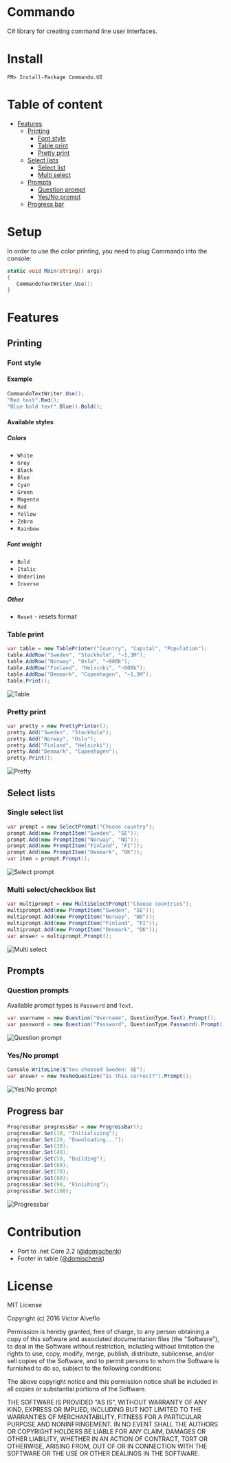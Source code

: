 # Commando
C# library for creating command line user interfaces.
# Install
```
PM> Install-Package Commando.UI
```
# Table of content
* [Features](#features)
  * [Printing](#Printing)
    * [Font style](#font-style)
    * [Table print](#table-print)
    * [Pretty print](#pretty-print)
  * [Select lists](#select-lists)
    * [Select list](#single-select-list)
    * [Multi select](#multi-selectcheckbox-list)
  * [Prompts](#prompts)
    * [Question prompt](#question-prompt)
    * [Yes/No prompt](#yesno-prompt)
  * [Progress bar](#progress-bar)
# Setup
In order to use the color printing, you need to plug Commando into the console:
```csharp
static void Main(string[] args)
{
   CommandoTextWriter.Use();
}
```
# Features
## Printing
### Font style
#### Example
```csharp
CommandoTextWriter.Use();
"Red text".Red();
"Blue bold text".Blue().Bold();
```
#### Available styles
##### Colors
- `White`
- `Grey`
- `Black`
- `Blue`
- `Cyan`
- `Green`
- `Magenta`
- `Red`
- `Yellow`
- `Zebra`
- `Rainbow`

##### Font weight
- `Bold`
- `Italic`
- `Underline`
- `Inverse`

##### Other
- `Reset` - resets format

### Table print
```csharp
var table = new TablePrinter("Country", "Capital", "Population");
table.AddRow("Sweden", "Stockholm", "~1,3M");
table.AddRow("Norway", "Oslo", "~900k");
table.AddRow("Finland", "Helsinki", "~600k");
table.AddRow("Denmark", "Copenhagen", "~1,3M");
table.Print();
```

![Table](https://raw.githubusercontent.com/alveflo/Commando/master/Commando/img/Tables.PNG)
### Pretty print
```csharp
var pretty = new PrettyPrinter();
pretty.Add("Sweden", "Stockholm");
pretty.Add("Norway", "Oslo");
pretty.Add("Finland", "Helsinki");
pretty.Add("Denmark", "Copenhagen");
pretty.Print();
```

![Pretty](https://raw.githubusercontent.com/alveflo/Commando/master/Commando/img/Pretty.PNG)
## Select lists
### Single select list
```csharp
var prompt = new SelectPrompt("Choose country");
prompt.Add(new PromptItem("Sweden", "SE"));
prompt.Add(new PromptItem("Norway", "NO"));
prompt.Add(new PromptItem("Finland", "FI"));
prompt.Add(new PromptItem("Denmark", "DK"));
var item = prompt.Prompt();
```

![Select prompt](https://raw.githubusercontent.com/alveflo/Commando/master/Commando/img/SelectPrompt.PNG)
### Multi select/checkbox list
```csharp
var multiprompt = new MultiSelectPrompt("Choose countries");
multiprompt.Add(new PromptItem("Sweden", "SE"));
multiprompt.Add(new PromptItem("Norway", "NO"));
multiprompt.Add(new PromptItem("Finland", "FI"));
multiprompt.Add(new PromptItem("Denmark", "DK"));
var answer = multiprompt.Prompt();
```

![Multi select](https://raw.githubusercontent.com/alveflo/Commando/master/Commando/img/MultiselectPrompt.PNG)
## Prompts
### Question prompts
Available prompt types is `Password` and `Text`.
```csharp
var username = new Question("Username", QuestionType.Text).Prompt();
var password = new Question("Password", QuestionType.Password).Prompt();
```

![Question prompt](https://raw.githubusercontent.com/alveflo/Commando/master/Commando/img/Password.PNG)
### Yes/No prompt
```csharp
Console.WriteLine($"You choosed Sweden: SE");
var answer = new YesNoQuestion("Is this correct?").Prompt();
```

![Yes/No prompt](https://raw.githubusercontent.com/alveflo/Commando/master/Commando/img/Accept.PNG)

## Progress bar
```csharp
ProgressBar progressBar = new ProgressBar();
progressBar.Set(10, "Initializing");
progressBar.Set(20, "Downloading...");
progressBar.Set(30);
progressBar.Set(40);
progressBar.Set(50, "Building");
progressBar.Set(60);
progressBar.Set(70);
progressBar.Set(80);
progressBar.Set(90, "Finishing");
progressBar.Set(100);
```

![Progressbar](https://raw.githubusercontent.com/alveflo/Commando/master/Commando/img/Progressbar.PNG)

# Contribution
 - Port to .net Core 2.2 ([@domischenk](https://github.com/domischenk))
 - Footer in table ([@domischenk](https://github.com/domischenk))


# License
MIT License

Copyright (c) 2016 Victor Alveflo

Permission is hereby granted, free of charge, to any person obtaining a copy
of this software and associated documentation files (the "Software"), to deal
in the Software without restriction, including without limitation the rights
to use, copy, modify, merge, publish, distribute, sublicense, and/or sell
copies of the Software, and to permit persons to whom the Software is
furnished to do so, subject to the following conditions:

The above copyright notice and this permission notice shall be included in all
copies or substantial portions of the Software.

THE SOFTWARE IS PROVIDED "AS IS", WITHOUT WARRANTY OF ANY KIND, EXPRESS OR
IMPLIED, INCLUDING BUT NOT LIMITED TO THE WARRANTIES OF MERCHANTABILITY,
FITNESS FOR A PARTICULAR PURPOSE AND NONINFRINGEMENT. IN NO EVENT SHALL THE
AUTHORS OR COPYRIGHT HOLDERS BE LIABLE FOR ANY CLAIM, DAMAGES OR OTHER
LIABILITY, WHETHER IN AN ACTION OF CONTRACT, TORT OR OTHERWISE, ARISING FROM,
OUT OF OR IN CONNECTION WITH THE SOFTWARE OR THE USE OR OTHER DEALINGS IN THE
SOFTWARE.
